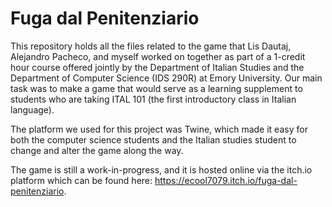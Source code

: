 # Fuga dal Penitenziario

This repository holds all the files related to the game that Lis Dautaj, Alejandro Pacheco, and myself worked on together as part of a 1-credit hour course offered jointly by the Department of Italian Studies and the Department of Computer Science (IDS 290R) at Emory University. Our main task was to make a game that would serve as a learning supplement to students who are taking ITAL 101 (the first introductory class in Italian language).

The platform we used for this project was Twine, which made it easy for both the computer science students and the Italian studies student to change and alter the game along the way.

The game is still a work-in-progress, and it is hosted online via the itch.io platform which can be found here: https://ecool7079.itch.io/fuga-dal-penitenziario.
